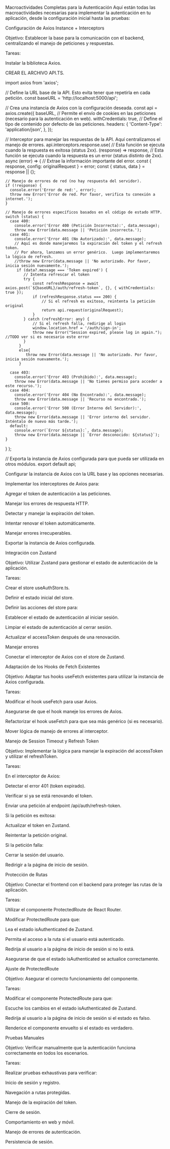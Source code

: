 

Macroactividades Completas para la Autenticación
Aquí están todas las macroactividades necesarias para implementar la autenticación en tu aplicación, desde la configuración inicial hasta las pruebas:

Configuración de Axios Instance + Interceptors

Objetivo: Establecer la base para la comunicación con el backend, centralizando el manejo de peticiones y respuestas.

Tareas:

Instalar la biblioteca Axios.

CREAR EL ARCHIVO API.TS.

import axios from 'axios';

// Define la URL base de la API.  Esto evita tener que repetirla en cada petición.
const baseURL = 'http://localhost:5000/api';

// Crea una instancia de Axios con la configuración deseada.
const api = axios.create({
  baseURL,
  // Permite el envío de cookies en las peticiones (necesario para la autenticación en web).
  withCredentials: true,
  // Define el tipo de contenido por defecto de las peticiones.
  headers: {
    'Content-Type': 'application/json',
  },
});

// Interceptor para manejar las respuestas de la API.  Aquí centralizamos el manejo de errores.
api.interceptors.response.use(
  // Esta función se ejecuta cuando la respuesta es exitosa (status 2xx).
  (response) => response,
  // Esta función se ejecuta cuando la respuesta es un error (status distinto de 2xx).
  async (error) => {
    // Extrae la información importante del error.
    const { response, config: originalRequest } = error;
    const { status, data } = response || {};

    // Manejo de errores de red (no hay respuesta del servidor).
    if (!response) {
      console.error('Error de red:', error);
      throw new Error('Error de red. Por favor, verifica tu conexión a internet.');
    }

    // Manejo de errores específicos basados en el código de estado HTTP.
    switch (status) {
      case 400:
        console.error('Error 400 (Petición Incorrecta):', data.message);
        throw new Error(data.message || 'Petición incorrecta.');
      case 401:
        console.error('Error 401 (No Autorizado):', data.message);
        // Aquí es donde manejaremos la expiración del token y el refresh token.
        // Por ahora, lanzamos un error genérico.  Luego implementaremos la lógica de refresh.
        //throw new Error(data.message || 'No autorizado. Por favor, inicia sesión nuevamente.');
         if (data?.message === 'Token expired') {
            // Intenta refrescar el token
            try {
                const refreshResponse = await axios.post(`${baseURL}/auth/refresh-token`, {}, { withCredentials: true });
                if (refreshResponse.status === 200) {
                    // Si el refresh es exitoso, reintenta la petición original
                    return api.request(originalRequest);
                }
            } catch (refreshError: any) {
                // Si el refresh falla, redirige al login
                window.location.href = '/auth/sign-in';
                throw new Error("Session expired, please log in again."); //TODO ver si es necesario este error
            }
          }
          else{
             throw new Error(data.message || 'No autorizado. Por favor, inicia sesión nuevamente.');
          }

      case 403:
        console.error('Error 403 (Prohibido):', data.message);
        throw new Error(data.message || 'No tienes permiso para acceder a este recurso.');
      case 404:
        console.error('Error 404 (No Encontrado):', data.message);
        throw new Error(data.message || 'Recurso no encontrado.');
      case 500:
        console.error('Error 500 (Error Interno del Servidor):', data.message);
        throw new Error(data.message || 'Error interno del servidor. Inténtalo de nuevo más tarde.');
      default:
        console.error(`Error ${status}:`, data.message);
        throw new Error(data.message || `Error desconocido: ${status}`);
    }
  }
);

// Exporta la instancia de Axios configurada para que pueda ser utilizada en otros módulos.
export default api;


Configurar la instancia de Axios con la URL base y las opciones necesarias.

Implementar los interceptores de Axios para:

Agregar el token de autenticación a las peticiones.

Manejar los errores de respuesta HTTP.

Detectar y manejar la expiración del token.

Intentar renovar el token automáticamente.

Manejar errores irrecuperables.

Exportar la instancia de Axios configurada.

Integración con Zustand

Objetivo: Utilizar Zustand para gestionar el estado de autenticación de la aplicación.

Tareas:

Crear el store useAuthStore.ts.

Definir el estado inicial del store.

Definir las acciones del store para:

Establecer el estado de autenticación al iniciar sesión.

Limpiar el estado de autenticación al cerrar sesión.

Actualizar el accessToken después de una renovación.

Manejar errores

Conectar el interceptor de Axios con el store de Zustand.

Adaptación de los Hooks de Fetch Existentes

Objetivo: Adaptar tus hooks useFetch existentes para utilizar la instancia de Axios configurada.

Tareas:

Modificar el hook useFetch para usar Axios.

Asegurarse de que el hook maneje los errores de Axios.

Refactorizar el hook useFetch para que sea más genérico (si es necesario).

Mover lógica de manejo de errores al interceptor.

Manejo de Session Timeout y Refresh Token

Objetivo: Implementar la lógica para manejar la expiración del accessToken y utilizar el refreshToken.

Tareas:

En el interceptor de Axios:

Detectar el error 401 (token expirado).

Verificar si ya se está renovando el token.

Enviar una petición al endpoint /api/auth/refresh-token.

Si la petición es exitosa:

Actualizar el token en Zustand.

Reintentar la petición original.

Si la petición falla:

Cerrar la sesión del usuario.

Redirigir a la página de inicio de sesión.

Protección de Rutas

Objetivo: Conectar el frontend con el backend para proteger las rutas de la aplicación.

Tareas:

Utilizar el componente ProtectedRoute de React Router.

Modificar ProtectedRoute para que:

Lea el estado isAuthenticated de Zustand.

Permita el acceso a la ruta si el usuario está autenticado.

Redirija al usuario a la página de inicio de sesión si no lo está.

Asegurarse de que el estado isAuthenticated se actualice correctamente.

Ajuste de ProtectedRoute

Objetivo: Asegurar el correcto funcionamiento del componente.

Tareas:

Modificar el componente ProtectedRoute para que:

Escuche los cambios en el estado isAuthenticated de Zustand.

Redirija al usuario a la página de inicio de sesión si el estado es falso.

Renderice el componente envuelto si el estado es verdadero.

Pruebas Manuales

Objetivo: Verificar manualmente que la autenticación funciona correctamente en todos los escenarios.

Tareas:

Realizar pruebas exhaustivas para verificar:

Inicio de sesión y registro.

Navegación a rutas protegidas.

Manejo de la expiración del token.

Cierre de sesión.

Comportamiento en web y móvil.

Manejo de errores de autenticación.

Persistencia de sesión.